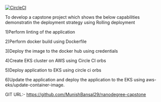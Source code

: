 [![CircleCI](https://circleci.com/gh/MunishBansal29/nanodegree-capstone/tree/master.svg?style=svg)](https://circleci.com/gh/MunishBansal29/nanodegree-capstone/tree/master)

To develop a capstone project which shows the below capabilities demonstratin the deployment strategy using Rolling deployment

1)Perform linting of the application

2)Perform docker build using Dockerfile

3)Deploy the image to the docker hub using credentials

4)Create EKS cluster on AWS using Circle CI orbs

5)Deploy application to EKS using circle ci orbs

6)Update the application and deploy the application to the EKS using aws-eks/update-container-image.

GIT URL:- https://github.com/MunishBansal29/nanodegree-capstone